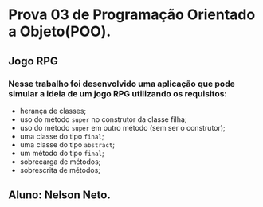 # Prova 03 de Programação Orientado a Objeto(POO).
## Jogo RPG
### Nesse trabalho foi desenvolvido uma aplicação que pode simular a ideia de um jogo RPG utilizando os requisitos: 
-   herança de classes;
-   uso do método `super` no construtor da classe filha;
-   uso do método `super` em outro método (sem ser o construtor);
-   uma classe do tipo `final`;
-   uma classe do tipo `abstract`;
-   um método do tipo `final`;
-   sobrecarga de métodos;
-   sobrescrita de métodos;

## Aluno: Nelson Neto.